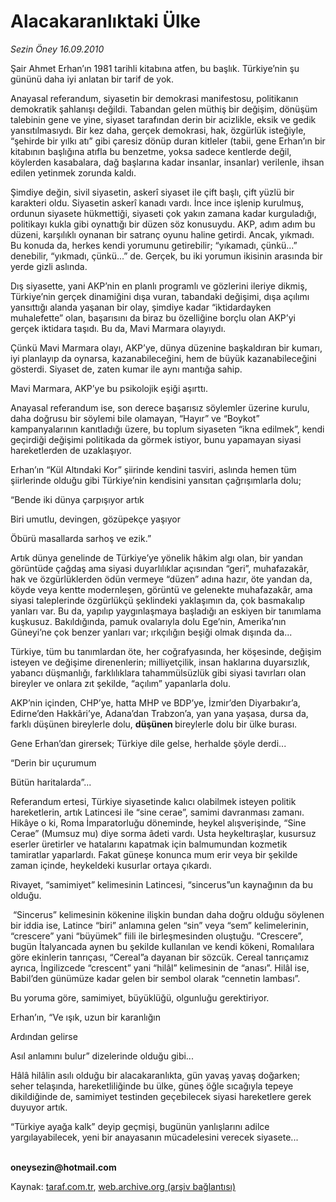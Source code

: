 # Alacakaranlıktaki Ülke

*Sezin Öney 16.09.2010*

<div class="yazi"><p>Şair Ahmet Erhan’ın 1981 tarihli kitabına atfen, bu başlık. Türkiye’nin şu gününü daha iyi anlatan bir tarif de yok.</p>
<p>Anayasal referandum, siyasetin bir demokrasi manifestosu, politikanın demokratik şahlanışı değildi. Tabandan gelen müthiş bir değişim, dönüşüm talebinin gene ve yine, siyaset tarafından derin bir acizlikle, eksik ve gedik yansıtılmasıydı. Bir kez daha, gerçek demokrasi, hak, özgürlük isteğiyle, “şehirde bir yılkı atı” gibi çaresiz dönüp duran kitleler (tabii, gene Erhan’ın bir kitabının başlığına atıfla bu benzetme, yoksa sadece kentlerde değil, köylerden kasabalara, dağ başlarına kadar insanlar, insanlar) verilenle, ihsan edilen yetinmek zorunda kaldı.</p>
<p>Şimdiye değin, sivil siyasetin, askerî siyaset ile çift başlı, çift yüzlü bir karakteri oldu. Siyasetin askerî kanadı vardı. İnce ince işlenip kurulmuş, ordunun siyasete hükmettiği, siyaseti çok yakın zamana kadar kurguladığı, politikayı kukla gibi oynattığı bir düzen söz konusuydu. AKP, adım adım bu düzeni, karşılıklı oynanan bir satranç oyunu haline getirdi. Ancak, yıkmadı. Bu konuda da, herkes kendi yorumunu getirebilir; “yıkamadı, çünkü...” denebilir, “yıkmadı, çünkü...” de. Gerçek, bu iki yorumun ikisinin arasında bir yerde gizli aslında. </p>
<p>Dış siyasette, yani AKP’nin en planlı programlı ve gözlerini ileriye dikmiş, Türkiye’nin gerçek dinamiğini dışa vuran, tabandaki değişimi, dışa açılımı yansıttığı alanda yaşanan bir olay, şimdiye kadar “iktidardayken muhalefette” olan, başarısını da biraz bu özelliğine borçlu olan AKP’yi gerçek iktidara taşıdı. Bu da, Mavi Marmara olayıydı. </p>
<p>Çünkü Mavi Marmara olayı, AKP’ye, dünya düzenine başkaldıran bir kumarı, iyi planlayıp da oynarsa, kazanabileceğini, hem de büyük kazanabileceğini gösterdi. Siyaset de, zaten kumar ile aynı mantığa sahip. </p>
<p>Mavi Marmara, AKP’ye bu psikolojik eşiği aşırttı.</p>
<p>Anayasal referandum ise, son derece başarısız söylemler üzerine kurulu, daha doğrusu bir söylemi bile olamayan, “Hayır” ve “Boykot” kampanyalarının kanıtladığı üzere, bu toplum siyaseten “ikna edilmek”, kendi geçirdiği değişimi politikada da görmek istiyor, bunu yapamayan siyasi hareketlerden de uzaklaşıyor. </p>
<p>Erhan’ın “Kül Altındaki Kor” şiirinde kendini tasviri, aslında hemen tüm şiirlerinde olduğu gibi Türkiye’nin kendisini yansıtan çağrışımlarla dolu;</p>
<p>“Bende iki dünya çarpışıyor artık</p>
<p>Biri umutlu, devingen, gözüpekçe yaşıyor</p>
<p>Öbürü masallarda sarhoş ve ezik.”</p>
<p>Artık dünya genelinde de Türkiye’ye yönelik hâkim algı olan, bir yandan görüntüde çağdaş ama siyasi duyarlılıklar açısından “geri”, muhafazakâr, hak ve özgürlüklerden ödün vermeye “düzen” adına hazır, öte yandan da, köyde veya kentte modernleşen, görüntü ve gelenekte muhafazakâr, ama siyasi taleplerinde özgürlükçü şeklindeki yaklaşımın da, çok basmakalıp yanları var. Bu da, yapılıp yaygınlaşmaya başladığı an eskiyen bir tanımlama kuşkusuz. Bakıldığında, pamuk ovalarıyla dolu Ege’nin, Amerika’nın Güneyi’ne çok benzer yanları var; ırkçılığın beşiği olmak dışında da...</p>
<p>Türkiye, tüm bu tanımlardan öte, her coğrafyasında, her köşesinde, değişim isteyen ve değişime direnenlerin; milliyetçilik, insan haklarına duyarsızlık, yabancı düşmanlığı, farklılıklara tahammülsüzlük gibi siyasi tavırları olan bireyler ve onlara zıt şekilde, “açılım” yapanlarla dolu.</p>
<p>AKP’nin içinden, CHP’ye, hatta MHP ve BDP’ye, İzmir’den Diyarbakır’a, Edirne’den Hakkâri’ye, Adana’dan Trabzon’a, yan yana yaşasa, dursa da, farklı düşünen bireylerle dolu, <b>düşünen </b>bireylerle dolu bir ülke burası. </p>
<p>Gene Erhan’dan girersek; Türkiye dile gelse, herhalde şöyle derdi...</p>
<p>“Derin bir uçurumum </p>
<p>Bütün haritalarda”...</p>
<p>Referandum ertesi, Türkiye siyasetinde kalıcı olabilmek isteyen politik hareketlerin, artık Latincesi ile “sine cerae”, samimi davranması zamanı. Hikâye o ki, Roma İmparatorluğu döneminde, heykel alışverişinde, “Sine Cerae” (Mumsuz mu) diye sorma âdeti vardı. Usta heykeltıraşlar, kusursuz eserler üretirler ve hatalarını kapatmak için balmumundan kozmetik tamiratlar yaparlardı. Fakat güneşe konunca mum erir veya bir şekilde zaman içinde, heykeldeki kusurlar ortaya çıkardı. </p>
<p>Rivayet, “samimiyet” kelimesinin Latincesi, “sincerus”un kaynağının da bu olduğu. </p>
<p> “Sincerus” kelimesinin kökenine ilişkin bundan daha doğru olduğu söylenen bir iddia ise, Latince “biri” anlamına gelen “sin” veya “sem” kelimelerinin, “crescere” yani “büyümek” fiili ile birleşmesinden oluştuğu. “Crescere”, bugün İtalyancada aynen bu şekilde kullanılan ve kendi kökeni, Romalılara göre ekinlerin tanrıçası, “Cereal”a dayanan bir sözcük. Cereal tanrıçamız ayrıca, İngilizcede “crescent” yani “hilâl” kelimesinin de “anası”. Hilâl ise, Babil’den günümüze kadar gelen bir sembol olarak “cennetin lambası”.</p>
<p>Bu yoruma göre, samimiyet, büyüklüğü, olgunluğu gerektiriyor. </p>
<p>Erhan’ın, “Ve ışık, uzun bir karanlığın </p>
<p>Ardından gelirse </p>
<p>Asıl anlamını bulur” dizelerinde olduğu gibi... </p>
<p>Hâlâ hilâlin asılı olduğu bir alacakaranlıkta, gün yavaş yavaş doğarken; seher telaşında, hareketliliğinde bu ülke, güneş öğle sıcağıyla tepeye dikildiğinde de, samimiyet testinden geçebilecek siyasi hareketlere gerek duyuyor artık. </p>
<p>“Türkiye ayağa kalk” deyip geçmişi, bugünün yanlışlarını adilce yargılayabilecek, yeni bir anayasanın mücadelesini verecek siyasete...</p>
<p><b><br/>oneysezin@hotmail.com</b></p></div>

Kaynak: [taraf.com.tr](m), [web.archive.org (arşiv bağlantısı)](http://web.archive.org/web/20100918094557/http://taraf.com.tr:80/sezin-oney/makale-alacakaranliktaki-ulke.htm)

